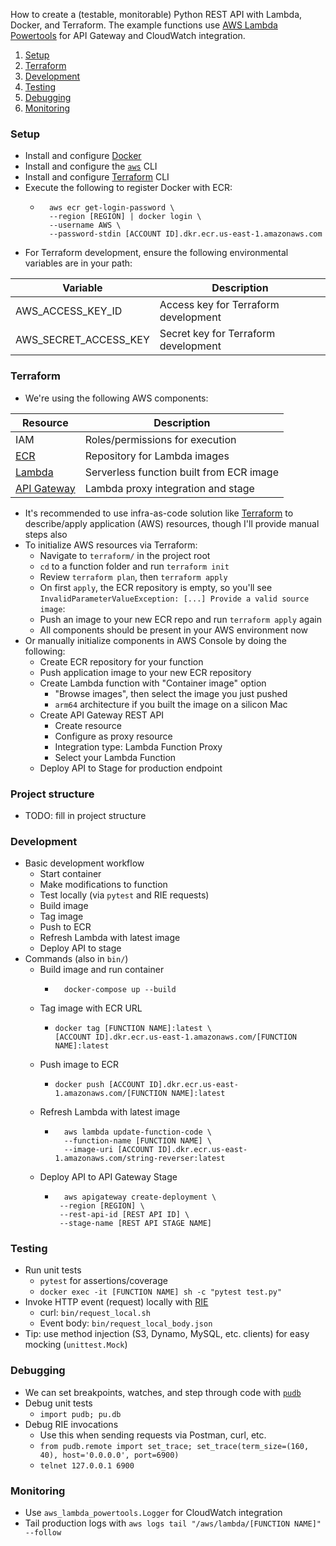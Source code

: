 
How to create a (testable, monitorable) Python REST API with Lambda, Docker, and Terraform. The example functions use [AWS Lambda Powertools](https://awslabs.github.io/aws-lambda-powertools-python/2.5.0/) for API Gateway and CloudWatch integration.

1. [Setup](#setup)
2. [Terraform](#terraform)
3. [Development](#development)
4. [Testing](#testing)
5. [Debugging](#debugging)
6. [Monitoring](#monitoring)

### Setup
* Install and configure [Docker](https://docs.docker.com/desktop/install/mac-install/)
* Install and configure the [`aws`](https://aws.amazon.com/cli) CLI
* Install and configure [Terraform](https://developer.hashicorp.com/terraform/tutorials/aws-get-started) CLI
* Execute the following to register Docker with ECR:
	* ```
	    aws ecr get-login-password \
	    --region [REGION] | docker login \
	    --username AWS \
	    --password-stdin [ACCOUNT ID].dkr.ecr.us-east-1.amazonaws.com
	    ```
* For Terraform development, ensure the following environmental variables are in your path:

| Variable               | Description                                   |
|------------------------|-----------------------------------------------|
| AWS_ACCESS_KEY_ID      | Access key for Terraform development          |
| AWS_SECRET_ACCESS_KEY  | Secret key for Terraform development          |


### Terraform
* We're using the following AWS components:

| Resource               | Description                                   |
|------------------------|-----------------------------------------------|
| IAM      | Roles/permissions for execution          |
| [ECR](https://us-east-1.console.aws.amazon.com/ecr/repositories)  | Repository for Lambda images          |
| [Lambda](https://us-east-1.console.aws.amazon.com/lambda/)  | Serverless function built from ECR image          |
| [API Gateway](https://us-east-1.console.aws.amazon.com/apigateway/main/apis)  | Lambda proxy integration and stage          |

* It's recommended to use infra-as-code solution like [Terraform](https://registry.terraform.io/providers/hashicorp/aws/latest/docs) to describe/apply application (AWS) resources, though I'll provide manual steps also
* To initialize AWS resources via Terraform:
	* Navigate to `terraform/` in the project root
	* `cd` to a function folder and run `terraform init`
	* Review `terraform plan`, then `terraform apply`
	* On first `apply`, the ECR repository is empty, so you'll see `InvalidParameterValueException: [...] Provide a valid source image`:
	* Push an image to your new ECR repo and run `terraform apply` again
	* All components should be present in your AWS environment now
* Or manually initialize components in AWS Console by doing the following:
	* Create ECR repository for your function
	* Push application image to your new ECR repository
	* Create Lambda function with "Container image" option
		* "Browse images", then select the image you just pushed
		* `arm64` architecture if you built the image on a silicon Mac 
	* Create API Gateway REST API
		* Create resource
		* Configure as proxy resource
		* Integration type: Lambda Function Proxy
		* Select your Lambda Function
	* Deploy API to Stage for production endpoint


### Project structure
* TODO: fill in project structure

### Development
* Basic development workflow
    * Start container
	* Make modifications to function
	* Test locally (via `pytest` and RIE requests)
	* Build image
	* Tag image
	* Push to ECR
	* Refresh Lambda with latest image
	* Deploy API to stage
* Commands (also in `bin/`)
	* Build image and run container
  	    * ```
    	    docker-compose up --build  
    	    ```
	* Tag image with ECR URL
	  * ```
	    docker tag [FUNCTION NAME]:latest \
	    [ACCOUNT ID].dkr.ecr.us-east-1.amazonaws.com/[FUNCTION NAME]:latest
	    ```
	* Push image to ECR
	  * ```
	    docker push [ACCOUNT ID].dkr.ecr.us-east-1.amazonaws.com/[FUNCTION NAME]:latest
	    ```
	* Refresh Lambda with latest image
		* ```
	    	aws lambda update-function-code \
	        --function-name [FUNCTION NAME] \
	        --image-uri [ACCOUNT ID].dkr.ecr.us-east-1.amazonaws.com/string-reverser:latest
	      ```
	* Deploy API to API Gateway Stage
		* ``` 
		    aws apigateway create-deployment \
		   --region [REGION] \
		   --rest-api-id [REST API ID] \
		   --stage-name [REST API STAGE NAME]
	       ```

### Testing
* Run unit tests
	* `pytest` for assertions/coverage
	* `docker exec -it [FUNCTION NAME] sh -c "pytest test.py"`
* Invoke HTTP event (request) locally with [RIE](https://docs.aws.amazon.com/lambda/latest/dg/images-test.html)
	* curl: `bin/request_local.sh`
	* Event body: `bin/request_local_body.json`
* Tip: use method injection (S3, Dynamo, MySQL, etc. clients) for easy mocking (`unittest.Mock`)

### Debugging
* We can set breakpoints, watches, and step through code with [`pudb`](https://pypi.org/project/pudb/)
* Debug unit tests
	* `import pudb; pu.db`
* Debug RIE invocations
	* Use this when sending requests via Postman, curl, etc. 
	* `from pudb.remote import set_trace; set_trace(term_size=(160, 40), host='0.0.0.0', port=6900)`
	* `telnet 127.0.0.1 6900` 

### Monitoring
* Use `aws_lambda_powertools.Logger` for CloudWatch integration
* Tail production logs with `aws logs tail "/aws/lambda/[FUNCTION NAME]" --follow`
